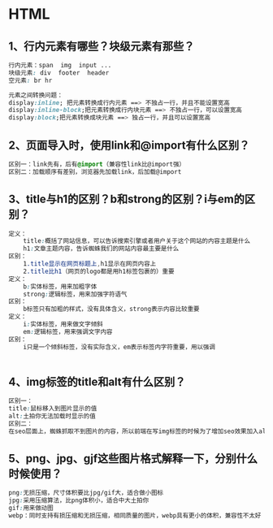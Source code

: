 # HTML

## 1、行内元素有哪些？块级元素有那些？

~~~css
行内元素：span  img  input ...
块级元素: div  footer  header 
空元素: br hr

元素之间转换问题：
display:inline; 把元素转换成行内元素 ==> 不独占一行，并且不能设置宽高
display:inline-block;把元素转换成行内块元素 ==> 不独占一行，可以设置宽高
display:block;把元素转换成块元素 ==> 独占一行，并且可以设置宽高
~~~

## 2、页面导入时，使用link和@import有什么区别？

~~~css
区别一：link先有，后有@import（兼容性link比@import强）
区别二：加载顺序有差别，浏览器先加载link，后加载@import
~~~

## 3、title与h1的区别？b和strong的区别？i与em的区别？

~~~css
定义：
	title:概括了网站信息，可以告诉搜索引擎或者用户关于这个网站的内容主题是什么
	h1:文章主题内容，告诉蜘蛛我们的网站内容最主要是什么
区别：
	1.title显示在网页标题上,h1显示在网页内容上
	2.title比h1（网页的logo都是用h1标签包裹的）重要
定义：
	b:实体标签，用来加粗字体
	strong:逻辑标签，用来加强字符语气
区别：
	b标签只有加粗的样式，没有具体含义，strong表示内容比较重要
定义：
	i:实体标签，用来做文字倾斜
	em:逻辑标签，用来强调文字内容
区别：
	i只是一个倾斜标签，没有实际含义，em表示标签内字符重要，用以强调
	
~~~

## 4、img标签的title和alt有什么区别？

~~~css
区别一：
title:鼠标移入到图片显示的值
alt:土拍你无法加载时显示的值
区别二：
在seo层面上，蜘蛛抓取不到图片的内容，所以前端在写img标签的时候为了增加seo效果加入alt属性来描述这张图片是什么内容活着关键词
~~~

## 5、png、jpg、gjf这些图片格式解释一下，分别什么时候使用？

~~~css
png:无损压缩，尺寸体积要比jpg/gif大，适合做小图标
jpg:采用压缩算法，比png体积小，适合中大土拍你
gif:用来做动图
webp：同时支持有损压缩和无损压缩，相同质量的图片，webp具有更小的体积，兼容性不太好
~~~



